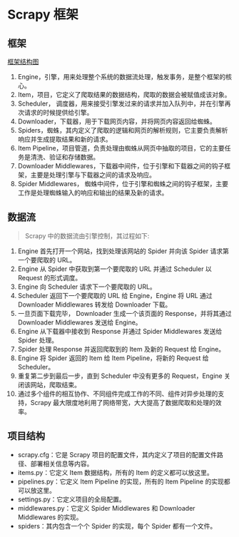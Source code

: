 # Scrapy 框架

## 框架

[框架结构图](./asserts/2020-03-03-001.jpg)

1. Engine，引擎，用来处理整个系统的数据流处理，触发事务，是整个框架的核心。
2. Item，项目，它定义了爬取结果的数据结构，爬取的数据会被赋值成该对象。
3. Scheduler， 调度器，用来接受引擎发过来的请求并加入队列中，并在引擎再次请求的时候提供给引擎。
4. Downloader，下载器，用于下载网页内容，并将网页内容返回给蜘蛛。
5. Spiders，蜘蛛，其内定义了爬取的逻辑和网页的解析规则，它主要负责解析响应并生成提取结果和新的请求。
6. Item Pipeline，项目管道，负责处理由蜘蛛从网页中抽取的项目，它的主要任务是清洗、验证和存储数据。
7. Downloader Middlewares，下载器中间件，位于引擎和下载器之间的钩子框架，主要是处理引擎与下载器之间的请求及响应。
8. Spider Middlewares， 蜘蛛中间件，位于引擎和蜘蛛之间的钩子框架，主要工作是处理蜘蛛输入的响应和输出的结果及新的请求。

## 数据流

> Scrapy 中的数据流由引擎控制，其过程如下:

1. Engine 首先打开一个网站，找到处理该网站的 Spider 并向该 Spider 请求第一个要爬取的 URL。
2. Engine 从 Spider 中获取到第一个要爬取的 URL 并通过 Scheduler 以 Request 的形式调度。
3. Engine 向 Scheduler 请求下一个要爬取的 URL。
4. Scheduler 返回下一个要爬取的 URL 给 Engine，Engine 将 URL 通过 Downloader Middlewares 转发给 Downloader 下载。
5. 一旦页面下载完毕， Downloader 生成一个该页面的 Response，并将其通过 Downloader Middlewares 发送给 Engine。
6. Engine 从下载器中接收到 Response 并通过 Spider Middlewares 发送给 Spider 处理。
7. Spider 处理 Response 并返回爬取到的 Item 及新的 Request 给 Engine。
8. Engine 将 Spider 返回的 Item 给 Item Pipeline，将新的 Request 给 Scheduler。
9. 重复第二步到最后一步，直到 Scheduler 中没有更多的 Request，Engine 关闭该网站，爬取结束。
10. 通过多个组件的相互协作、不同组件完成工作的不同、组件对异步处理的支持，Scrapy 最大限度地利用了网络带宽，大大提高了数据爬取和处理的效率。


## 项目结构

- scrapy.cfg：它是 Scrapy 项目的配置文件，其内定义了项目的配置文件路径、部署相关信息等内容。
- items.py：它定义 Item 数据结构，所有的 Item 的定义都可以放这里。
- pipelines.py：它定义 Item Pipeline 的实现，所有的 Item Pipeline 的实现都可以放这里。
- settings.py：它定义项目的全局配置。
- middlewares.py：它定义 Spider Middlewares 和 Downloader Middlewares 的实现。
- spiders：其内包含一个个 Spider 的实现，每个 Spider 都有一个文件。
